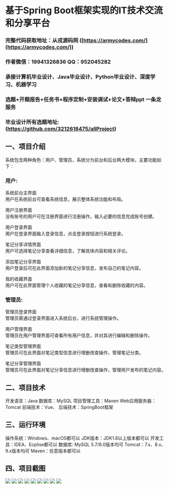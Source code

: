 基于Spring Boot框架实现的IT技术交流和分享平台
=
###  完整代码获取地址：从戎源码网 ([https://armycodes.com/](https://armycodes.com/))
###  作者微信：19941326836  QQ：952045282 
###  承接计算机毕业设计、Java毕业设计、Python毕业设计、深度学习、机器学习
###  选题+开题报告+任务书+程序定制+安装调试+论文+答辩ppt 一条龙服务
###  毕业设计所有选题地址:(https://github.com/3212618475/allProject)


一、项目介绍
---
系统包含两种角色：用户、管理员，系统分为前台和后台两大模块，主要功能如下：

### 用户:
系统前台主界面  
用户在系统前台可查看系统信息，展示整体系统功能和布局。

用户注册界面  
没有账号的用户可在注册界面进行注册操作，输入必要的信息完成账号创建。

用户登录界面  
用户在登录界面输入登录信息，点击登录按钮进行系统登录。

笔记分享详情界面  
用户可选择笔记分享查看详细信息，了解具体内容和相关评论。

添加笔记分享界面  
用户登录后可在此界面添加新的笔记分享信息，发布自己的笔记内容。

我的收藏界面  
用户可在此界面管理个人收藏的笔记分享信息，查看和删除收藏的内容。


### 管理员:
管理员登录界面  
管理员需通过登录界面进入系统后台，进行系统管理操作。

用户管理界面  
管理员在用户管理界面可查看所有用户信息，并对其进行编辑和删除操作。

笔记类型管理界面  
管理员可在此界面对笔记类型信息进行增删改查操作，管理笔记分类。

笔记分享管理界面  
管理员可在此界面对笔记分享信息进行增删改查操作，管理用户发布的笔记内容。
  

二、项目技术
---
开发语言：Java
数据库：MySQL
项目管理工具：Maven
Web应用服务器：Tomcat
前端技术：Vue、
后端技术：SpringBoot框架

三、运行环境
---
操作系统：Windows、macOS都可以
JDK版本：JDK1.8以上版本都可以
开发工具：IDEA、Ecplise都可以
数据库: MySQL 5.7/8.0版本均可
Tomcat：7.x、8.x、9.x版本均可
Maven：任意版本都可以

四、项目截图
---
![](image/图片1.png)
![](image/图片2.png)
![](image/图片3.png)
![](image/图片4.png)
![](image/图片5.png)
![](image/图片6.png)
![](image/图片7.png)
![](image/图片8.png)
![](image/图片9.png)
